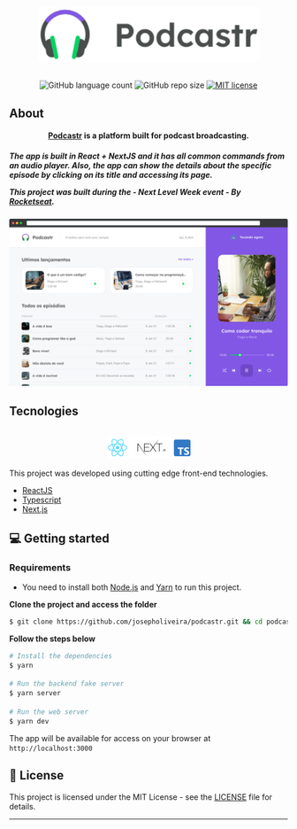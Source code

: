 <div align="center">
  <img src="./public/logo.svg" alt="Podcastr logo" width="400px">
</div>
<br>
<p align="center">
  <a>
    <img alt="GitHub language count" src="https://img.shields.io/github/languages/count/VagnerNico/nlw5react">
  </a>  
  <a>
    <img alt="GitHub repo size" src="https://img.shields.io/github/repo-size/VagnerNico/nlw5react">
  </a>
  <a href="https://lbesson.mit-license.org/" target="_blank">
    <img alt="MIT license" src="https://img.shields.io/badge/License-MIT-blue.svg">
  </a>
</p>

## About

<h4 align="center">
  <a href="https://podcastr-six-mu.vercel.app">Podcastr</a> is a platform built for podcast broadcasting.
</h4>
<h5>
The app is built in React + NextJS and it has all common commands from an audio player. Also, the app can show the details about the specific episode by clicking on its title and accessing its page.

This project was built during the - Next Level Week event - By [Rocketseat](https://rocketseat.com.br/).
</h5>

![Podcastr preview](./public/app-preview.png)

## Tecnologies

<div align="center">
  <br />
  <img src="./public/tech-logos.png" alt="Technologies used">
</div>

This project was developed using cutting edge front-end technologies.


- [ReactJS](https://reactjs.org/)
- [Typescript](https://www.typescriptlang.org/)
- [Next.js](https://nextjs.org/)

## 💻 Getting started

### Requirements

- You need to install both [Node.js](https://nodejs.org/en/download/) and [Yarn](https://yarnpkg.com/) to run this project.

**Clone the project and access the folder**

```bash
$ git clone https://github.com/josepholiveira/podcastr.git && cd podcastr
```

**Follow the steps below**

```bash
# Install the dependencies
$ yarn

# Run the backend fake server
$ yarn server

# Run the web server
$ yarn dev
```

The app will be available for access on your browser at `http://localhost:3000`

## 📝 License

This project is licensed under the MIT License - see the [LICENSE](LICENSE) file for details.

---
